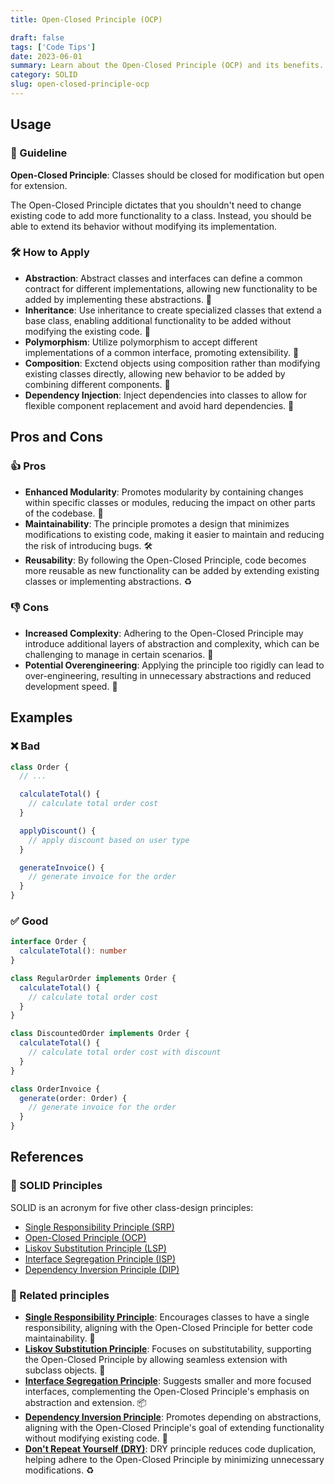 ```yaml
---
title: Open-Closed Principle (OCP)

draft: false
tags: ['Code Tips']
date: 2023-06-01
summary: Learn about the Open-Closed Principle (OCP) and its benefits. Extend functionality without modifying code, ensuring maintainability and reusability.
category: SOLID
slug: open-closed-principle-ocp
---
```


## Usage

### 📝 Guideline

**Open-Closed Principle**: Classes should be closed for modification but open for extension.

The Open-Closed Principle dictates that you shouldn't need to change existing code to add more functionality to a class. Instead, you should be able to extend its behavior without modifying its implementation.

### 🛠️ How to Apply

- **Abstraction**: Abstract classes and interfaces can define a common contract for different implementations, allowing new functionality to be added by implementing these abstractions. 🔑
- **Inheritance**: Use inheritance to create specialized classes that extend a base class, enabling additional functionality to be added without modifying the existing code. 🧬
- **Polymorphism**: Utilize polymorphism to accept different implementations of a common interface, promoting extensibility. 🔀
- **Composition**: Exctend objects using composition rather than modifying existing classes directly, allowing new behavior to be added by combining different components. 🔧
- **Dependency Injection**: Inject dependencies into classes to allow for flexible component replacement and avoid hard dependencies. 💉

## Pros and Cons

### 👍 Pros

- **Enhanced Modularity**: Promotes modularity by containing changes within specific classes or modules, reducing the impact on other parts of the codebase. 🧩
- **Maintainability**: The principle promotes a design that minimizes modifications to existing code, making it easier to maintain and reducing the risk of introducing bugs. 🛠️
- **Reusability**: By following the Open-Closed Principle, code becomes more reusable as new functionality can be added by extending existing classes or implementing abstractions. ♻️

### 👎 Cons

- **Increased Complexity**: Adhering to the Open-Closed Principle may introduce additional layers of abstraction and complexity, which can be challenging to manage in certain scenarios. 🤔
- **Potential Overengineering**: Applying the principle too rigidly can lead to over-engineering, resulting in unnecessary abstractions and reduced development speed. 🚧

## Examples

### ❌ Bad

```typescript
class Order {
  // ...

  calculateTotal() {
    // calculate total order cost
  }

  applyDiscount() {
    // apply discount based on user type
  }

  generateInvoice() {
    // generate invoice for the order
  }
}
```

### ✅ Good

```typescript
interface Order {
  calculateTotal(): number
}

class RegularOrder implements Order {
  calculateTotal() {
    // calculate total order cost
  }
}

class DiscountedOrder implements Order {
  calculateTotal() {
    // calculate total order cost with discount
  }
}

class OrderInvoice {
  generate(order: Order) {
    // generate invoice for the order
  }
}
```

## References

### 🧱 SOLID Principles

SOLID is an acronym for five other class-design principles:

- [Single Responsibility Principle (SRP)](/blog/single-responsibility-principle-srp)
- [Open-Closed Principle (OCP)](/blog/open-closed-principle-ocp)
- [Liskov Substitution Principle (LSP)](/blog/liskov-substitution-principle-lsp)
- [Interface Segregation Principle (ISP)](/blog/interface-segregation-principle-isp)
- [Dependency Inversion Principle (DIP)](/blog/dependency-inversion-principle-dip)

### 🔀 Related principles

- [**Single Responsibility Principle**](/blog/single-responsibility-principle-srp): Encourages classes to have a single responsibility, aligning with the Open-Closed Principle for better code maintainability. 🎯
- [**Liskov Substitution Principle**](/blog/liskov-substitution-principle-lsp): Focuses on substitutability, supporting the Open-Closed Principle by allowing seamless extension with subclass objects. 🔄
- [**Interface Segregation Principle**](/blog/interface-segregation-principle-isp): Suggests smaller and more focused interfaces, complementing the Open-Closed Principle's emphasis on abstraction and extension. 📦
- [**Dependency Inversion Principle**](/blog/dependency-inversion-principle-dip): Promotes depending on abstractions, aligning with the Open-Closed Principle's goal of extending functionality without modifying existing code. 🔧
- [**Don't Repeat Yourself (DRY)**](/blog/dont-repeat-yourself-dry): DRY principle reduces code duplication, helping adhere to the Open-Closed Principle by minimizing unnecessary modifications. ♻️
